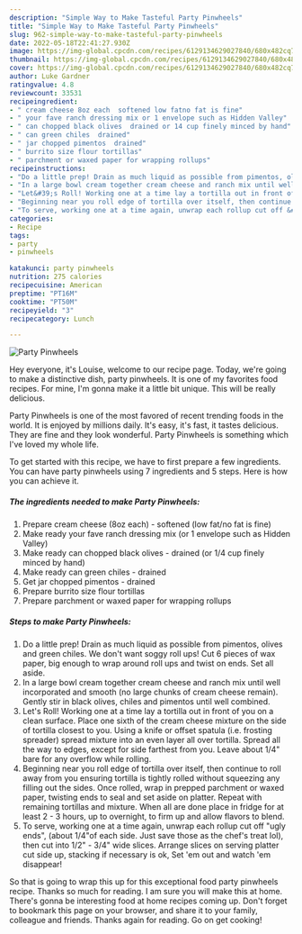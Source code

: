 ```yaml
---
description: "Simple Way to Make Tasteful Party Pinwheels"
title: "Simple Way to Make Tasteful Party Pinwheels"
slug: 962-simple-way-to-make-tasteful-party-pinwheels
date: 2022-05-18T22:41:27.930Z
image: https://img-global.cpcdn.com/recipes/6129134629027840/680x482cq70/party-pinwheels-recipe-main-photo.jpg
thumbnail: https://img-global.cpcdn.com/recipes/6129134629027840/680x482cq70/party-pinwheels-recipe-main-photo.jpg
cover: https://img-global.cpcdn.com/recipes/6129134629027840/680x482cq70/party-pinwheels-recipe-main-photo.jpg
author: Luke Gardner
ratingvalue: 4.8
reviewcount: 33531
recipeingredient:
- " cream cheese 8oz each  softened low fatno fat is fine"
- " your fave ranch dressing mix or 1 envelope such as Hidden Valley"
- " can chopped black olives  drained or 14 cup finely minced by hand"
- " can green chiles  drained"
- " jar chopped pimentos  drained"
- " burrito size flour tortillas"
- " parchment or waxed paper for wrapping rollups"
recipeinstructions:
- "Do a little prep! Drain as much liquid as possible from pimentos, olives and green chiles. We don&#39;t want soggy roll ups! Cut 6 pieces of wax paper, big enough to wrap around roll ups and twist on ends. Set all aside."
- "In a large bowl cream together cream cheese and ranch mix until well incorporated and smooth (no large chunks of cream cheese remain). Gently stir in black olives, chiles and pimentos until well combined."
- "Let&#39;s Roll! Working one at a time lay a tortilla out in front of you on a clean surface. Place one sixth of the cream cheese mixture on the side of tortilla closest to you. Using a knife or offset spatula (i.e. frosting spreader) spread mixture into an even layer all over tortilla. Spread all the way to edges, except for side farthest from you. Leave about 1/4&#34; bare for any overflow while rolling."
- "Beginning near you roll edge of tortilla over itself, then continue to roll away from you ensuring tortilla is tightly rolled without squeezing any filling out the sides. Once rolled, wrap in prepped parchment or waxed paper, twisting ends to seal and set aside on platter. Repeat with remaining tortillas and mixture. When all are done place in fridge for at least 2 - 3 hours, up to overnight, to firm up and allow flavors to blend."
- "To serve, working one at a time again, unwrap each rollup cut off &#34;ugly ends&#34;, (about 1/4&#34;of each side. Just save those as the chef&#39;s treat lol), then cut into 1/2&#34; - 3/4&#34; wide slices. Arrange slices on serving platter cut side up, stacking if necessary is ok, Set &#39;em out and watch &#39;em disappear!"
categories:
- Recipe
tags:
- party
- pinwheels

katakunci: party pinwheels 
nutrition: 275 calories
recipecuisine: American
preptime: "PT16M"
cooktime: "PT50M"
recipeyield: "3"
recipecategory: Lunch

---
```



![Party Pinwheels](https://img-global.cpcdn.com/recipes/6129134629027840/680x482cq70/party-pinwheels-recipe-main-photo.jpg)

Hey everyone, it's Louise, welcome to our recipe page. Today, we're going to make a distinctive dish, party pinwheels. It is one of my favorites food recipes. For mine, I'm gonna make it a little bit unique. This will be really delicious.

Party Pinwheels is one of the most favored of recent trending foods in the world. It is enjoyed by millions daily. It's easy, it's fast, it tastes delicious. They are fine and they look wonderful. Party Pinwheels is something which I've loved my whole life.




To get started with this recipe, we have to first prepare a few ingredients. You can have party pinwheels using 7 ingredients and 5 steps. Here is how you can achieve it.

<!--inarticleads1-->

##### The ingredients needed to make Party Pinwheels:

1. Prepare  cream cheese (8oz each) - softened (low fat/no fat is fine)
1. Make ready  your fave ranch dressing mix (or 1 envelope such as Hidden Valley)
1. Make ready  can chopped black olives - drained (or 1/4 cup finely minced by hand)
1. Make ready  can green chiles - drained
1. Get  jar chopped pimentos - drained
1. Prepare  burrito size flour tortillas
1. Prepare  parchment or waxed paper for wrapping rollups




<!--inarticleads2-->

##### Steps to make Party Pinwheels:

1. Do a little prep! Drain as much liquid as possible from pimentos, olives and green chiles. We don&#39;t want soggy roll ups! Cut 6 pieces of wax paper, big enough to wrap around roll ups and twist on ends. Set all aside.
1. In a large bowl cream together cream cheese and ranch mix until well incorporated and smooth (no large chunks of cream cheese remain). Gently stir in black olives, chiles and pimentos until well combined.
1. Let&#39;s Roll! Working one at a time lay a tortilla out in front of you on a clean surface. Place one sixth of the cream cheese mixture on the side of tortilla closest to you. Using a knife or offset spatula (i.e. frosting spreader) spread mixture into an even layer all over tortilla. Spread all the way to edges, except for side farthest from you. Leave about 1/4&#34; bare for any overflow while rolling.
1. Beginning near you roll edge of tortilla over itself, then continue to roll away from you ensuring tortilla is tightly rolled without squeezing any filling out the sides. Once rolled, wrap in prepped parchment or waxed paper, twisting ends to seal and set aside on platter. Repeat with remaining tortillas and mixture. When all are done place in fridge for at least 2 - 3 hours, up to overnight, to firm up and allow flavors to blend.
1. To serve, working one at a time again, unwrap each rollup cut off &#34;ugly ends&#34;, (about 1/4&#34;of each side. Just save those as the chef&#39;s treat lol), then cut into 1/2&#34; - 3/4&#34; wide slices. Arrange slices on serving platter cut side up, stacking if necessary is ok, Set &#39;em out and watch &#39;em disappear!




So that is going to wrap this up for this exceptional food party pinwheels recipe. Thanks so much for reading. I am sure you will make this at home. There's gonna be interesting food at home recipes coming up. Don't forget to bookmark this page on your browser, and share it to your family, colleague and friends. Thanks again for reading. Go on get cooking!
